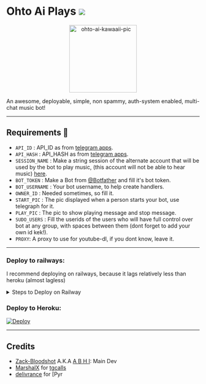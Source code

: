 <h1>Ohto Ai Plays <a href='https://github.com/tgcalls/awesome-tgcalls'><img src='https://awesome.re/mentioned-badge-flat.svg'></a></h1>

<p align='center'>
<img src="https://telegra.ph/file/ccd46df4c0bac9f07b989.jpg" alt="ohto-ai-kawaaii-pic" border="0" widht='223.5' height='176'>
</p>

An awesome, deployable, simple, non spammy, auth-system enabled, multi-chat music bot!

---

## Requirements 📝
- `API_ID` :  API_ID as from [telegram apps](https://my.telegram.org/).
- `API_HASH` :  API_HASH as from [telegram apps](https://my.telegram.org/).
- `SESSION_NAME` :  Make a string session of the alternate account that will be used by the bot to play music, (this account will not be able to hear music) [here](https://repl.it/@subinps/getStringName).
- `BOT_TOKEN` :  Make a Bot from [@Botfather](https://t.me/botfather) and fill it's bot token.
- `BOT_USERNAME` : Your bot username, to help create handlers.
- `OWNER_ID` : Needed sometimes, so fill it.
- `START_PIC` : The pic displayed when a person starts your bot, use telegraph for it.
- `PLAY_PIC` : The pic to show playing message and stop message.
- `SUDO_USERS` :  Fill the userids of the users who will have full control over bot at any group, with spaces between them (dont forget to add your own id kek!).
- `PROXY`: A proxy to use for youtube-dl, if you dont know, leave it.

---

### Deploy to railways:

I recommend deploying on railways, because it lags relatively less than heroku (almost lagless)

<details>
<summary>Steps to Deploy on Railway</summary>
<ol>
<li>Fork This Repo, to your github account</li>
<li>Create an account at <a href='https://railway.app'>Railway</a>
<li>Create an app at railway with a postgresql addon</li>
<li>Gather all the requirements mentioned above in the following manner in your notes app, and then after finishing copy the whole thing to your clipboard
<img src='https://telegra.ph/file/4c45814b6ec4e96b686a2.jpg'>
</li>
<li>Go to railway, to the app you created, and then go to the tab <code>variables</code></li>
<li>Click on bulk import, a dialogue box would open up, now paste the whole copied vars that we copied in step 4</li>
<li>Now go to the Deployment tab and then connect your github</li>
<li>After connecting your github, connect the forked repo that you forked from me</li>
<li>Now deploy it, wait until it comes online and enjoy lagless music!</li>
</ol>
</details>

### Deploy to Heroku: 

[![Deploy](https://www.herokucdn.com/deploy/button.svg)](https://heroku.com/deploy?template=https://github.com/Zack-Bloodshot/Ohto-Ai)

---

## Credits

- [Zack-Bloodshot](https://github.com/Zack-Bloodshot) A.K.A [A B H I](https://t.me/DontKnowWhoRU): Main Dev
- [MarshalX](https://github.com/MarshalX) for [tgcalls](https://github.com/MarshalX/tgcalls)
- [delivrance](https://github.com/delivrance) for [Pyr
